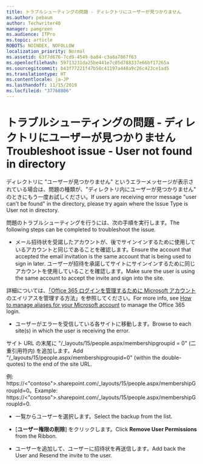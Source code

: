 ```yaml
---
title: トラブルシューティングの問題 - ディレクトリにユーザーが見つかりません
ms.author: pebaum
author: Techwriter40
manager: pamgreen
ms.audience: ITPro
ms.topic: article
ROBOTS: NOINDEX, NOFOLLOW
localization_priority: Normal
ms.assetid: 63f7d676-7cd9-4549-ba84-c3a8a7867f63
ms.openlocfilehash: 59713231da25be441e7c05d788337e66bf17265a
ms.sourcegitcommit: b43f77221f47b50c41197a448a9c26c423ce1ad5
ms.translationtype: HT
ms.contentlocale: ja-JP
ms.lasthandoff: 11/15/2019
ms.locfileid: "37768806"
---
```

# <a name="troubleshoot-issue---user-not-found-in-directory"></a><span data-ttu-id="5fe68-102">トラブルシューティングの問題 - ディレクトリにユーザーが見つかりません</span><span class="sxs-lookup"><span data-stu-id="5fe68-102">Troubleshoot issue - User not found in directory</span></span>

<span data-ttu-id="5fe68-103">ディレクトリに "ユーザーが見つかりません" というエラーメッセージが表示されている場合は、問題の種類が、"ディレクトリ内にユーザーが見つかりません" のときにもう一度お試しください。</span><span class="sxs-lookup"><span data-stu-id="5fe68-103">If users are receiving error message "user can't be found" in the directory, please try again where the Issue Type is User not in directory.</span></span>

<span data-ttu-id="5fe68-104">問題のトラブルシューティングを行うには、次の手順を実行します。</span><span class="sxs-lookup"><span data-stu-id="5fe68-104">The following steps can be completed to troubleshoot the issue.</span></span>

- <span data-ttu-id="5fe68-105">メール招待状を受諾したアカウントが、後でサインインするために使用しているアカウントと同じであることを確認します。</span><span class="sxs-lookup"><span data-stu-id="5fe68-105">Ensure the account that accepted the email invitation is the same account that is being used to sign in later.</span></span> <span data-ttu-id="5fe68-106">ユーザーが招待を承諾してサイトにサインインするために同じアカウントを使用していることを確認します。</span><span class="sxs-lookup"><span data-stu-id="5fe68-106">Make sure the user is using the same account to accept the invite and sign into the site.</span></span> 

<span data-ttu-id="5fe68-107">詳細については、[「Office 365 ログインを管理するために Microsoft アカウント</a>のエイリアスを管理する方法」](https://support.microsoft.com/help/12407/microsoft-account-how-to-manage-aliases)を参照してください。</span><span class="sxs-lookup"><span data-stu-id="5fe68-107">For more info, see [How to manage aliases for your Microsoft account</a> to manage the Office 365 login](https://support.microsoft.com/help/12407/microsoft-account-how-to-manage-aliases).</span></span> 

- <span data-ttu-id="5fe68-108">ユーザーがエラーを受信している各サイトに移動します。</span><span class="sxs-lookup"><span data-stu-id="5fe68-108">Browse to each site(s) in which the user is receiving the error.</span></span> 

<span data-ttu-id="5fe68-109">サイト URL の末尾に "/_layouts/15/people.aspx/membershipgroupid = 0" (二重引用符内) を追加します。</span><span class="sxs-lookup"><span data-stu-id="5fe68-109">Add "/_layouts/15/people.aspx/membershipgroupid=0" (within the double-quotes) to the end of the site URL.</span></span> 

<span data-ttu-id="5fe68-110">例: https://<"contoso">.sharepoint.com/_layouts/15/people.aspx/membershipGroupId=0。</span><span class="sxs-lookup"><span data-stu-id="5fe68-110">Example: https://<"contoso">.sharepoint.com/_layouts/15/people.aspx/membershipGroupId=0.</span></span>

- <span data-ttu-id="5fe68-111">一覧からユーザーを選択します。</span><span class="sxs-lookup"><span data-stu-id="5fe68-111">Select the backup from the list.</span></span>

- <span data-ttu-id="5fe68-112">[**ユーザー権限の削除**] をクリックします。</span><span class="sxs-lookup"><span data-stu-id="5fe68-112">Click **Remove User Permissions** from the Ribbon.</span></span> 
-  <span data-ttu-id="5fe68-113">ユーザーを追加して、ユーザーに招待状を再送信します。</span><span class="sxs-lookup"><span data-stu-id="5fe68-113">Add back the User and Resend the invite to the user.</span></span>

